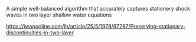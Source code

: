 A simple well-balanced algorithm that accurately captures stationery shock waves in two layer shallow water equations

https://iwaponline.com/jh/article/25/5/1979/97297/Preserving-stationary-discontinuities-in-two-layer
